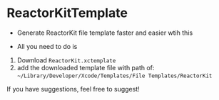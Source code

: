 # ReactorKitTemplate

- Generate ReactorKit file template faster and easier wtih this

- All you need to do is 
1. Download `ReactorKit.xctemplate`
2. add the downloaded template file with path of: 
   `~/Library/Developer/Xcode/Templates/File Templates/ReactorKit`

If you have suggestions, feel free to suggest!
